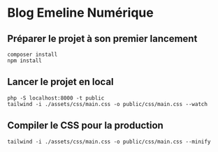 # Blog Emeline Numérique

## Préparer le projet à son premier lancement

```
composer install
npm install
```

## Lancer le projet en local

```
php -S localhost:8000 -t public
tailwind -i ./assets/css/main.css -o public/css/main.css --watch
```

## Compiler le CSS pour la production

```
tailwind -i ./assets/css/main.css -o public/css/main.css --minify
```
